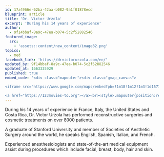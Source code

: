 ```yaml
---
id: 17a4966e-62ba-42aa-b082-9a1f01878ecd
blueprint: article
title: 'Dr. Victor Urzola'
excerpt: 'During his 14 years of experience'
author:
  - 9f14bbaf-8a9c-47ea-b074-5c2f52882546
featured_image:
  src:
    - 'assets::content/new_content/image32.png'
topics:
  - med
facebook_link: 'https://drvictorurzola.com/en/'
updated_by: 9f14bbaf-8a9c-47ea-b074-5c2f52882546
updated_at: 1663335929
published: true
embed_code: '<div class="mapouter"><div class="gmap_canvas">

<iframe src="https://www.google.com/maps/embed?pb=!1m18!1m12!1m3!1d15719.767218900168!2d-84.15108391610208!3d9.938800286846014!2m3!1f0!2f0!3f0!3m2!1i1024!2i768!4f13.1!3m3!1m2!1s0x8fa0fd2f305146c3%3A0x262a3d6619e08329!2sPlastic%20Surgery%20Center%20%E2%80%94%20Dr.%20V%C3%ADctor%20Urzola%20%E2%80%94%20RMI%20Costa%20Rica!5e0!3m2!1ses!2sus!4v1663955284534!5m2!1ses!2sus" width="400" height="300" style="border:0;" allowfullscreen="" loading="lazy" referrerpolicy="no-referrer-when-downgrade"></iframe>

<a href="https://123movies-to.org"></a><br><style>.mapouter{position:relative;text-align:right;height:500px;width:1200px;}</style><style>.gmap_canvas {overflow:hidden;background:none!important;height:500px;width:1200px;}</style></div></div>'
---
```

During his 14 years of experience in France, Italy, the United States and Costa Rica, Dr. Victor Urzola has performed reconstructive surgeries and cosmetic treatments on over 8000 patients. 

A graduate of Stanford University and member of Societies of Aesthetic Surgery around the world, he speaks English, Spanish, Italian, and French. 

Experienced anesthesiologists and state-of-the-art medical equipment assist during procedures which include facial, breast, body, hair and skin.
